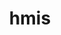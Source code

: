 ---
schema: default
title: hmis
organization: Sample Department
notes: hmis
resources:
  - name: hmis-assessments
    url: >-
      https://raw.githubusercontent.com/kelfink/sacramento-county-homeless-hmis-data/master/data/Sacramento_County_-_Assessment_Table_2019-09-05T0401_pTq3TT.csv
    format: csv
license: ''
category:
  - Uncategorized
maintainer: ''
maintainer_email: ''
---